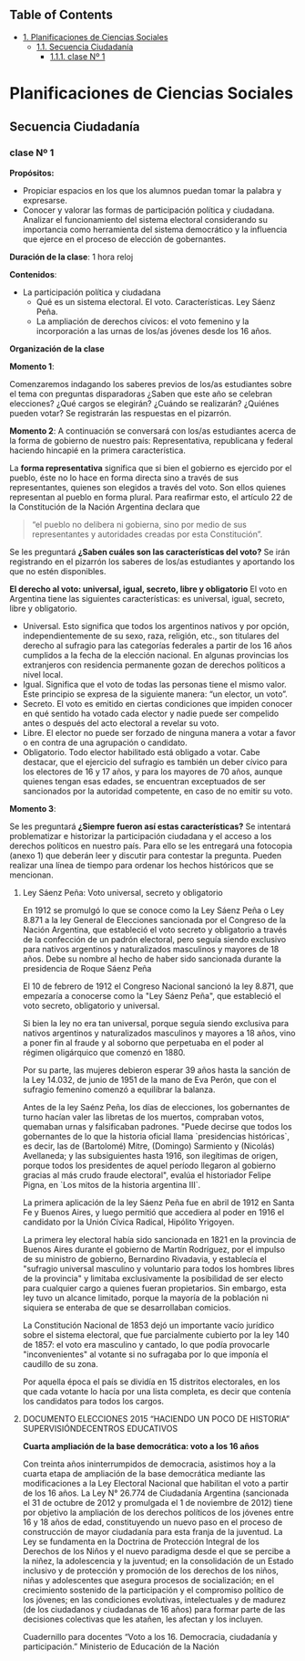 <div id="table-of-contents">
<h2>Table of Contents</h2>
<div id="text-table-of-contents">
<ul>
<li><a href="#sec-1">1. Planificaciones de Ciencias Sociales</a>
<ul>
<li><a href="#sec-1-1">1.1. Secuencia Ciudadanía</a>
<ul>
<li><a href="#sec-1-1-1">1.1.1. clase Nº 1</a></li>
</ul>
</li>
</ul>
</li>
</ul>
</div>
</div>

# Planificaciones de Ciencias Sociales<a id="sec-1"></a>

## Secuencia Ciudadanía<a id="sec-1-1"></a>

### clase Nº 1<a id="sec-1-1-1"></a>

**Propósitos:** 

-   Propiciar espacios en los que los alumnos puedan tomar la palabra y expresarse.
-   Conocer y valorar las formas de participación política y ciudadana.  Analizar el funcionamiento del sistema electoral considerando su importancia como herramienta del sistema democrático y la influencia que ejerce en el proceso de elección de gobernantes.

**Duración de la clase**: 1 hora reloj

**Contenidos**:

-   La participación política y ciudadana
    -   Qué es un sistema electoral. El voto. Características. Ley Sáenz Peña.
    -   La ampliación de derechos cívicos: el voto femenino y la incorporación a las urnas de los/as jóvenes desde los 16 años.

**Organización de la clase**

**Momento 1**: 

Comenzaremos indagando los saberes previos de los/as estudiantes sobre el tema con preguntas disparadoras ¿Saben que este año se celebran elecciones? ¿Qué cargos se elegirán? ¿Cuándo se realizarán? ¿Quiénes pueden votar? 
Se registrarán las respuestas en el pizarrón.

**Momento 2**:
A continuación se conversará con los/as estudiantes acerca de la forma de gobierno de nuestro país: Representativa, republicana y federal haciendo hincapié en la primera característica.

La **forma representativa** significa que si bien el gobierno es ejercido por el pueblo, éste no lo hace en forma directa sino a través de sus representantes, quienes son elegidos a través del voto. Son ellos quienes representan al pueblo en forma plural.
Para reafirmar esto, el artículo 22 de la Constitución de la Nación Argentina declara que 

> “el pueblo no delibera ni gobierna, sino por medio de sus representantes y autoridades creadas por esta Constitución”.

Se les preguntará **¿Saben cuáles son las características del voto?**
Se irán registrando en el pizarrón los saberes de los/as estudiantes y aportando los que no estén disponibles.

**El derecho al voto: universal, igual, secreto, libre y obligatorio**
El voto en Argentina tiene las siguientes características: es universal, igual, secreto, libre y obligatorio.

-   Universal. Esto significa que todos los argentinos nativos y por opción, independientemente de su sexo, raza, religión, etc., son titulares del derecho al sufragio para las categorías federales a partir de los 16 años cumplidos a la fecha de la elección nacional. En algunas provincias los extranjeros con residencia permanente gozan de derechos políticos a nivel local.
-   Igual. Significa que el voto de todas las personas tiene el mismo valor. Este principio se expresa de la siguiente manera: “un elector, un voto”.
-   Secreto. El voto es emitido en ciertas condiciones que impiden conocer en qué sentido ha votado cada elector y nadie puede ser compelido antes o después del acto electoral a revelar su voto.
-   Libre. El elector no puede ser forzado de ninguna manera a votar a favor o en contra de una agrupación o candidato.
-   Obligatorio. Todo elector habilitado está obligado a votar. Cabe destacar, que el ejercicio del sufragio es también un deber cívico para los electores de 16 y 17 años, y para los mayores de 70 años, aunque quienes tengan esas edades, se encuentran exceptuados de ser sancionados por la autoridad competente, en caso de no emitir su voto.

**Momento 3**:

Se les preguntará **¿Siempre fueron así estas características?** Se intentará problematizar e historizar la participación ciudadana y el acceso a los derechos políticos en nuestro país. Para ello se les entregará una fotocopia (anexo 1) que deberán leer y discutir para contestar la pregunta. 
Pueden realizar una línea de tiempo para ordenar los hechos históricos que se mencionan.

1.  Ley Sáenz Peña: Voto universal, secreto y obligatorio

    En 1912 se promulgó lo que se conoce como la Ley Sáenz Peña o Ley 8.871 a la ley General de Elecciones sancionada por el Congreso de la Nación Argentina, que estableció el voto secreto y obligatorio a través de la confección de un padrón electoral, pero seguía siendo exclusivo para nativos argentinos y naturalizados masculinos y mayores de 18 años. Debe su nombre al hecho de haber sido sancionada durante la presidencia de Roque Sáenz Peña
    
    El 10 de febrero de 1912 el Congreso Nacional sancionó la ley 8.871, que empezaría a conocerse como la "Ley Sáenz Peña", que estableció el voto secreto, obligatorio y universal.
    
    Si bien la ley no era tan universal, porque seguía siendo exclusiva para nativos argentinos y naturalizados masculinos y mayores a 18 años, vino a poner fin al fraude y al soborno que perpetuaba en el poder al régimen oligárquico que comenzó en 1880.
    
    Por su parte, las mujeres debieron esperar 39 años hasta la sanción de la Ley 14.032, de junio de 1951 de la mano de Eva Perón, que con el sufragio femenino comenzó a equilibrar la balanza.
    
    Antes de la ley Saénz Peña, los días de elecciones, los gobernantes de turno hacían valer las libretas de los muertos, compraban votos, quemaban urnas y falsificaban padrones.
    "Puede decirse que todos los gobernantes de lo que la historia oficial llama \`presidencias históricas\`, es decir, las de (Bartolomé) Mitre, (Domingo) Sarmiento y (Nicolás) Avellaneda; y las subsiguientes hasta 1916, son ilegítimas de origen, porque todos los presidentes de aquel período llegaron al gobierno gracias al más crudo fraude electoral", evalúa el historiador Felipe Pigna, en \`Los mitos de la historia argentina III\`.
    
    La primera aplicación de la ley Sáenz Peña fue en abril de 1912 en Santa Fe y Buenos Aires, y luego permitió que accediera al poder en 1916 el candidato por la Unión Cívica Radical, Hipólito Yrigoyen.
    
    La primera ley electoral había sido sancionada en 1821 en la provincia de Buenos Aires durante el gobierno de Martín Rodríguez, por el impulso de su ministro de gobierno, Bernardino Rivadavia, y establecía el "sufragio universal masculino y voluntario para todos los hombres libres de la provincia" y limitaba exclusivamente la posibilidad de ser electo para cualquier cargo a quienes fueran propietarios.
    Sin embargo, esta ley tuvo un alcance limitado, porque la mayoría de la población ni siquiera se enteraba de que se desarrollaban comicios.
    
    La Constitución Nacional de 1853 dejó un importante vacío jurídico sobre el sistema electoral, que fue parcialmente cubierto por la ley 140 de 1857: el voto era masculino y cantado, lo que podía provocarle "inconvenientes" al votante si no sufragaba por lo que imponía el caudillo de su zona.
    
    Por aquella época el país se dividía en 15 distritos electorales, en los que cada votante lo hacía por una lista completa, es decir que contenía los candidatos para todos los cargos.

2.  DOCUMENTO ELECCIONES  2015 “HACIENDO UN POCO DE HISTORIA” SUPERVISIÓNDECENTROS EDUCATIVOS

    **Cuarta ampliación de la base democrática: voto a los 16 años**
    
    Con treinta años ininterrumpidos de democracia, asistimos hoy a la cuarta etapa de ampliación de la base democrática mediante las modificaciones a la Ley Electoral Nacional que habilitan el voto a partir de los 16 años. La Ley N° 26.774 de Ciudadanía Argentina (sancionada el 31 de octubre de 2012 y promulgada el 1 de noviembre de 2012) tiene por objetivo la ampliación de los derechos políticos de los jóvenes entre 16 y 18 años de edad, constituyendo un nuevo paso en el proceso de construcción de mayor ciudadanía para esta franja de la juventud. La Ley se fundamenta en la Doctrina de Protección Integral de los Derechos de los Niños y el nuevo paradigma desde el que se percibe a la niñez, la adolescencia y la juventud; en la consolidación de un Estado inclusivo y de protección y promoción de los derechos de los niños, niñas y adolescentes que asegura procesos de socialización; en el crecimiento sostenido de la participación y el compromiso político de los jóvenes; en las condiciones evolutivas, intelectuales y de madurez (de los ciudadanos y ciudadanas de 16 años) para formar parte de las decisiones colectivas que les atañen, les afectan y los incluyen. 
    
    Cuadernillo para docentes “Voto a los 16. Democracia, ciudadanía y participación.”
    Ministerio de Educación de la Nación
